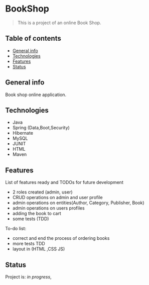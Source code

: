 # BookShop
> This is a project of an online Book Shop. 

## Table of contents
* [General info](#general-info)
* [Technologies](#technologies)
* [Features](#features)
* [Status](#status)


## General info

Book shop online application.


## Technologies
* Java
* Spring (Data,Boot,Security)
* Hibernate
* MySQL
* JUNIT
* HTML
* Maven


## Features
List of features ready and TODOs for future development
* 2 roles created (admin, user)
* CRUD operations on admin and user profile
* admin operations on entities(Author, Category, Publisher, Book)
* admin operations on users profiles
* adding the book to cart
* some tests (TDD)

To-do list:
* correct and end the process of ordering books
* more tests TDD
* layout in (HTML ,CSS JS)

## Status
Project is: _in progress_,








